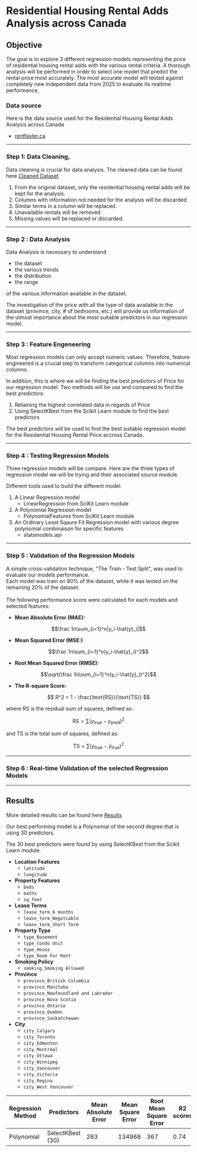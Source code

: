 # Residential Housing Rental Adds Analysis across Canada

## Objective
The goal is to explore 3 different regression models representing the price of residential housing rental adds with the various rental criteria. A thorough analysis will be performed in order to select one model that predict the rental price most accurately. The most accurate model will tested against completely new independent data from 2025 to evaluate its realtime performance,


### Data source
Here is the data source used for the Residential Housing Rental Adds Analysis across Canada

- [rentfaster.ca](https://www.rentfaster.ca/?utm_source=OOH&utm_medium=sign&utm_campaign=ca)

---
### Step 1: Data Cleaning,

Data cleaning is crucial for data analysis. The cleaned data can be found here [Cleaned Dataset](../Data/canada_rent_clean.csv)

1. From the original dataset, only the residential housing rental adds will be kept for the analysis.
2. Columns with information not needed for the analysis will be discarded
3. Similar terms in a column will be replaced.
4. Unavailable rentals will be removed
5. Missing values will be replaced or discarded.

---
### Step 2 : Data Analysis

Data Analysis is necessary to understand 
   - the dataset
   - the various trends
   - the distribution
   - the range
     
of the various information available in the dataset.

The investigation of the price with all the type of data available in the dataset (province, city, # of bedrooms, etc.) will provide us information of the utmost importance about the most suitable predictors in our regression model.


---
### Step 3 : Feature Engeneering

Most regression models can only accept numeric values. Therefore, feature engineered is a crucial step to transform categorical columns into numerical columns.

In addition, this is where we will be finding the best predictors of Price for our regression model. Two methods will be use and compared to find the best predictors:
1. Retaining the highest correlated data in regards of Price
2. Using SelectKBest from the Scikit Learn module to find the best predictors

The best predictors will be used to find the best suitable regression model for the Residential Housing Rental Price accross Canada. 

---
### Step 4 : Testing Regression Models

Three regression models will be compare. Here are the three types of regression model we will be trying and their associated source module.

Different tools used to build the different model.
1. A Linear Regression model
     - LinearRegression from SciKit Learn module
2. A Polynomial Regression model 
     - PolynomialFeatures from SciKit Learn module
3. An Ordinary Least Sqaure Fit Regression model with various degree polynomial combinaison for specific features
     - statsmodels.api

---
### Step 5 : Validation of the Regression Models
A simple cross-validation technique, "The Train - Test Split", was used to evaluate our models performance.
</br>
Each model was train on 80% of the dataset, while it was tested on the remaining 20% of the dataset.
</br>
</br>
The following performance score were calculated for each models and selected features:

- **Mean Absolute Error (MAE):** 

$$\frac 1n\sum_{i=1}^n|y_i-\hat{y}_i|$$

- **Mean Squared Error (MSE:)** 

$$\frac 1n\sum_{i=1}^n(y_i-\hat{y}_i)^2$$

- **Root Mean Squared Error (RMSE):** 

$$\sqrt{\frac 1n\sum_{i=1}^n(y_i-\hat{y}_i)^2}$$

- **The R-square Score:**

$$
R^2 = 1 - \frac{\text{RS}}{\text{TS}}
$$

where RS is the residual sum of squares, defined as:

$$
\text{RS} = \sum (y_{\text{true}} - y_{\text{pred}})^2
$$

and TS is the total sum of squares, defined as:

$$
\text{TS} = \sum (y_{\text{true}} - \bar{y}_{\text{true}})^2
$$

---
### Step 6 : Real-time Validation of the selected Regression Models


---
## Results
More detailed results can be found here [Results](../Notebook/Analysis_w_Results.md)

Our best performing model is a Polynomial of the second degree that is using 30 predictors.

The 30 best predictors were found by using SelectKBest from the Scikit Learn module.

- **Location Features**
  - `latitude`
  - `longitude`
- **Property Features**
  - `beds`
  - `baths`
  - `sq_feet`
- **Lease Terms**
  - `lease_term_6 months`
  - `lease_term_Negotiable`
  - `lease_term_Short Term`
- **Property Type**
  - `type_Basement`
  - `type_Condo Unit`
  - `type_House`
  - `type_Room For Rent`
- **Smoking Policy**
  - `smoking_Smoking Allowed`
- **Province**
  - `province_British Columbia`
  - `province_Manitoba`
  - `province_Newfoundland and Labrador`
  - `province_Nova Scotia`
  - `province_Ontario`
  - `province_Quebec`
  - `province_Saskatchewan`
- **City**
  - `city_Calgary`
  - `city_Toronto`
  - `city_Edmonton`
  - `city_Montréal`
  - `city_Ottawa`
  - `city_Winnipeg`
  - `city_Vancouver`
  - `city_Victoria`
  - `city_Regina`
  - `city_West Vancouver`


| Regression Method   | Predictors  | Mean Absolute Error | Mean Square Error    | Root Mean Square Error | R2 scores   |
| ------------------- | ----------- | ------------------- | -------------------- | ---------------------- | ----------- |
| Polynomial          | SelectKBest (30) | 263                | 134968             | 367                   | 0.74        |


    





